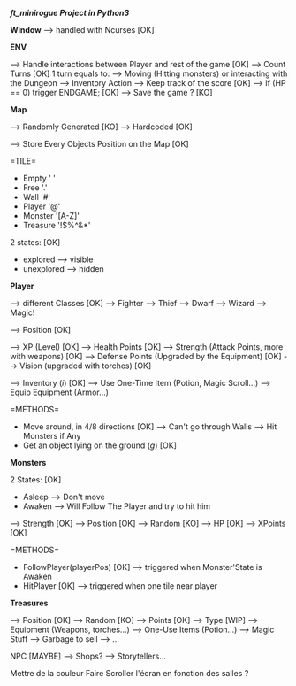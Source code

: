 ***ft_minirogue Project in Python3***

**Window**
--> handled with Ncurses 										[OK]

**ENV**

-->	Handle interactions between Player and rest of the game		[OK]
--> Count Turns													[OK]
1 turn equals to:
	--> Moving (Hitting monsters) or interacting with the Dungeon
	--> Inventory Action
--> Keep track of the score 									[OK]
--> If (HP == 0) trigger ENDGAME;								[OK]
--> Save the game ?													[KO]

**Map**

--> Randomly Generated												[KO]
--> Hardcoded													[OK]

--> Store Every Objects Position on the Map						[OK]

=TILE=
* Empty ' '
* Free '.'
* Wall '#'
* Player '@'
* Monster '[A-Z]'
* Treasure '!$%^\&\*'

2 states:														[OK]
* explored
	--> visible
* unexplored
	--> hidden

**Player**

--> different Classes											[OK]
	--> Fighter
	--> Thief
	--> Dwarf
	--> Wizard
		--> Magic!

--> Position													[OK]

--> XP	(Level)													[OK]
--> Health Points												[OK]
--> Strength (Attack Points, more with weapons)					[OK]
--> Defense Points (Upgraded by the Equipment)					[OK]
--> Vision (upgraded with torches)								[OK]

--> Inventory (*i*)												[OK]
	--> Use One-Time Item (Potion, Magic Scroll...)
	--> Equip Equipment (Armor...)

=METHODS=

* Move around, in 4/8 directions								[OK]
	--> Can't go through Walls
	--> Hit Monsters if Any
* Get an object lying on the ground (*g*)						[OK]

**Monsters**

2 States:														[OK]
* Asleep
	--> Don't move
* Awaken
	--> Will Follow The Player and try to hit him

--> Strength													[OK]
--> Position													[OK]
	--> Random														[KO]
--> HP															[OK]
--> XPoints														[OK]

=METHODS=
* FollowPlayer(playerPos)										[OK]
	--> triggered when Monster'State is Awaken
* HitPlayer														[OK]
	--> triggered when one tile near player


**Treasures**

--> Position													[OK]
	--> Random														[KO]
--> Points														[OK]
--> Type														[WIP]
	--> Equipment (Weapons, torches...)
	--> One-Use Items (Potion...)
	--> Magic Stuff
	-->	Garbage to sell
	--> ...

NPC						[MAYBE]
--> Shops?
--> Storytellers...


Mettre de la couleur
Faire Scroller l'écran en fonction des salles ?
